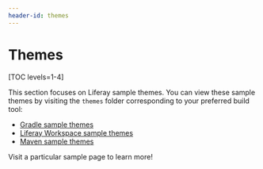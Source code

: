 ```yaml
---
header-id: themes
---
```


# Themes

[TOC levels=1-4]

This section focuses on Liferay sample themes. You can view these sample themes
by visiting the `themes` folder corresponding to your preferred build tool:

- [Gradle sample themes](https://github.com/liferay/liferay-blade-samples/tree/7.2/gradle/themes)
- [Liferay Workspace sample themes](https://github.com/liferay/liferay-blade-samples/tree/7.2/liferay-workspace/themes)
- [Maven sample themes](https://github.com/liferay/liferay-blade-samples/tree/7.2/maven/themes)

Visit a particular sample page to learn more!

